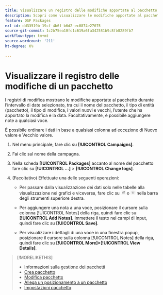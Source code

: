 ```yaml
---
title: Visualizzare un registro delle modifiche apportate al pacchetto
description: Scopri come visualizzare le modifiche apportate al pacchetto.
feature: DSP Packages
exl-id: dd33519b-19cf-4b6f-b6d2-ec0874e27075
source-git-commit: 1c2b75ea10fc1c619a6fa342581b9c8fb8289fb7
workflow-type: tm+mt
source-wordcount: '211'
ht-degree: 0%

---
```


# Visualizzare il registro delle modifiche di un pacchetto

I registri di modifica mostrano le modifiche apportate al pacchetto durante l’intervallo di date selezionato, tra cui il nome del pacchetto, il tipo di entità (pacchetto), il tipo di modifica, i valori nuovi e vecchi, l’utente che ha apportato la modifica e la data. Facoltativamente, è possibile aggiungere note a qualsiasi voce.

È possibile ordinare i dati in base a qualsiasi colonna ad eccezione di Nuovo valore e Vecchio valore.

1. Nel menu principale, fare clic su **[!UICONTROL Campaigns]**.

1. Fai clic sul nome della campagna.

1. Nella scheda **[!UICONTROL Packages]** accanto al nome del pacchetto fare clic su **[!UICONTROL ...]** > **[!UICONTROL Change logs]**.

1. (Facoltativo) Effettuate una delle seguenti operazioni:

   * Per passare dalla visualizzazione dei dati solo nelle tabelle alla visualizzazione nei grafici e viceversa, fare clic su ![Tabella e visualizzazione grafico](/help/dsp/assets/table-plus-chart-view.png "Tabella e visualizzazione grafico") o ![Vista tabella](/help/dsp/assets/table-view.png "Vista tabella") nella barra degli strumenti superiore destra.

   * Per aggiungere una nota a una voce, posizionare il cursore sulla colonna [!UICONTROL Notes] della riga, quindi fare clic su **[!UICONTROL Add Notes]**. Immettere il testo nei campi di input, quindi fare clic su **[!UICONTROL Save]**.

   * Per visualizzare i dettagli di una voce in una finestra popup, posizionare il cursore sulla colonna [!UICONTROL Notes] della riga, quindi fare clic su **[!UICONTROL More]>[!UICONTROL View Details]**.

>[!MORELIKETHIS]
>
>* [Informazioni sulla gestione dei pacchetti](package-about.md)
>* [Crea pacchetto](package-create.md)
>* [Modifica pacchetto](package-edit.md)
>* [Allega un posizionamento a un pacchetto](package-attach-placement.md)
>* [Impostazioni pacchetto](package-settings.md)
